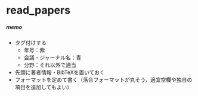 # read_papers

##### memo

- タグ付けする
  - 年号：紫
  - 会議・ジャーナル名：青
  - 分野：それ以外で適当
- 先頭に著者情報・BibTeXを置いておく
- フォーマットを定めて書く（落合フォーマットが丸そう，適宜空欄や独自の項目を追加してもよい）
